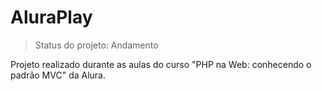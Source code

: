 # AluraPlay

> Status do projeto: Andamento

Projeto realizado durante as aulas do curso "PHP na Web: conhecendo o padrão MVC" da Alura.